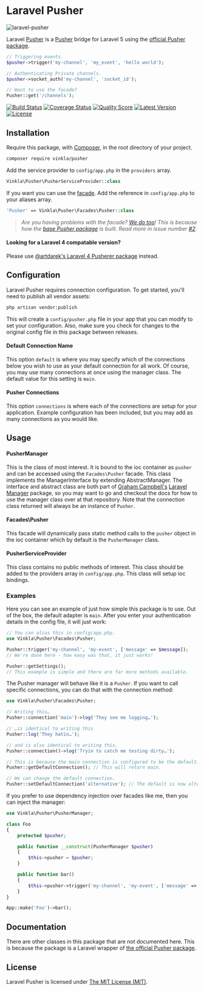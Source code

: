 Laravel Pusher
==============

![laravel-pusher](https://cloud.githubusercontent.com/assets/499192/7440603/70c26e4a-f0bf-11e4-970c-971970cf98e3.png)

Laravel [Pusher](https://pusher.com/) is a [Pusher](https://pusher.com/) bridge for Laravel 5 using the [official Pusher package](https://github.com/pusher/pusher-php-server).

```php
// Triggering events.
$pusher->trigger('my-channel', 'my_event', 'hello world');

// Authenticating Private channels.
$pusher->socket_auth('my-channel', 'socket_id');

// Want to use the facade?
Pusher::get('/channels');
```

[![Build Status](https://img.shields.io/travis/vinkla/pusher/master.svg?style=flat)](https://travis-ci.org/vinkla/pusher)
[![Coverage Status](https://img.shields.io/scrutinizer/coverage/g/vinkla/pusher.svg?style=flat)](https://scrutinizer-ci.com/g/vinkla/pusher/code-structure)
[![Quality Score](https://img.shields.io/scrutinizer/g/vinkla/pusher.svg?style=flat)](https://scrutinizer-ci.com/g/vinkla/pusher)
[![Latest Version](https://img.shields.io/github/release/vinkla/pusher.svg?style=flat)](https://github.com/vinkla/pusher/releases)
[![License](https://img.shields.io/packagist/l/vinkla/pusher.svg?style=flat)](https://packagist.org/packages/vinkla/pusher)

## Installation
Require this package, with [Composer](https://getcomposer.org/), in the root directory of your project.

```bash
composer require vinkla/pusher
```

Add the service provider to ```config/app.php``` in the `providers` array.

```php
Vinkla\Pusher\PusherServiceProvider::class
```

If you want you can use the [facade](http://laravel.com/docs/facades). Add the reference in ```config/app.php``` to your aliases array.

```php
'Pusher' => Vinkla\Pusher\Facades\Pusher::class
```

> *Are you having problems with the facade? [We do too](https://github.com/vinkla/pusher/issues/2)! This is because how the [base Pusher package](https://github.com/pusher/pusher-php-server) is built. Read more in issue number [#2](https://github.com/vinkla/pusher/issues/2).*

#### Looking for a Laravel 4 compatable version?

Please use [@artdarek's Laravel 4 Pusherer package](https://github.com/artdarek/pusherer) instead.

## Configuration

Laravel Pusher requires connection configuration. To get started, you'll need to publish all vendor assets:

```bash
php artisan vendor:publish
```

This will create a `config/pusher.php` file in your app that you can modify to set your configuration. Also, make sure you check for changes to the original config file in this package between releases.

#### Default Connection Name

This option `default` is where you may specify which of the connections below you wish to use as your default connection for all work. Of course, you may use many connections at once using the manager class. The default value for this setting is `main`.

#### Pusher Connections

This option `connections` is where each of the connections are setup for your application. Example configuration has been included, but you may add as many connections as you would like.

## Usage

#### PusherManager

This is the class of most interest. It is bound to the ioc container as `pusher` and can be accessed using the `Facades\Pusher` facade. This class implements the ManagerInterface by extending AbstractManager. The interface and abstract class are both part of [Graham Campbell's](https://github.com/GrahamCampbell) [Laravel Manager](https://github.com/GrahamCampbell/Laravel-Manager) package, so you may want to go and checkout the docs for how to use the manager class over at that repository. Note that the connection class returned will always be an instance of `Pusher`.

#### Facades\Pusher

This facade will dynamically pass static method calls to the `pusher` object in the ioc container which by default is the `PusherManager` class.

#### PusherServiceProvider

This class contains no public methods of interest. This class should be added to the providers array in `config/app.php`. This class will setup ioc bindings.

### Examples
Here you can see an example of just how simple this package is to use. Out of the box, the default adapter is `main`. After you enter your authentication details in the config file, it will just work:

```php
// You can alias this in config/app.php.
use Vinkla\Pusher\Facades\Pusher;

Pusher::trigger('my-channel', 'my-event', ['message' => $message]);
// We're done here - how easy was that, it just works!

Pusher::getSettings();
// This example is simple and there are far more methods available.
```

The Pusher manager will behave like it is a `Pusher`. If you want to call specific connections, you can do that with the connection method:

```php
use Vinkla\Pusher\Facades\Pusher;

// Writing this…
Pusher::connection('main')->log('They see me logging…');

// …is identical to writing this
Pusher::log('They hatin…');

// and is also identical to writing this.
Pusher::connection()->log('Tryin to catch me testing dirty…');

// This is because the main connection is configured to be the default.
Pusher::getDefaultConnection(); // This will return main.

// We can change the default connection.
Pusher::setDefaultConnection('alternative'); // The default is now alternative.
```

If you prefer to use dependency injection over facades like me, then you can inject the manager:

```php
use Vinkla\Pusher\PusherManager;

class Foo
{
	protected $pusher;

	public function __construct(PusherManager $pusher)
	{
		$this->pusher = $pusher;
	}

	public function bar()
	{
		$this->pusher->trigger('my-channel', 'my-event', ['message' => $message]);
	}
}

App::make('Foo')->bar();
```

## Documentation
There are other classes in this package that are not documented here. This is because the package is a Laravel wrapper of [the official Pusher package](https://github.com/pusher/pusher-php-server).

## License

Laravel Pusher is licensed under [The MIT License (MIT)](LICENSE).
